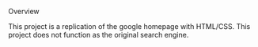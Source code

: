 Overview

This project is a replication of the google homepage with HTML/CSS. This project does not function as the original search engine.